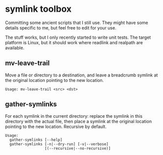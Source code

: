 # symlink toolbox

Committing some ancient scripts that I still use. They might have some details specific to me, but feel free to edit for your use.

The stuff works, but I only recently started to write unit tests. The target platform is Linux, but it should work where readlink and realpath are available.

## mv-leave-trail

Move a file or directory to a destination, and leave a breadcrumb symlink at the original location pointing to the new location.

```
Usage: mv-leave-trail <src> <dst>
```


## gather-symlinks

For each symlink in the current directory: replace the symlink in this directory with the actual file, then place a symlink at the original location pointing to the new location. Recursive by default.

```
Usage:
  gather-symlinks [--help]
  gather-symlinks [-n|--dry-run] [-v|--verbose]
                  [(--recursive|--no-recursive)]
```

